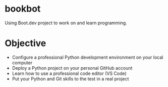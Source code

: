 # bookbot
Using Boot.dev project  to work on and learn programming. 
# Objective
* Configure a professional Python development environment on your local computer
* Deploy a Python project on your personal GitHub account
* Learn how to use a professional code editor (VS Code)
* Put your Python and Git skills to the test in a real project
